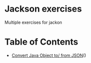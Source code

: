 # Jackson exercises

Multiple exercises for jackon

# Table of Contents

* [Convert Java Object to/ from JSON](PENDING)()

